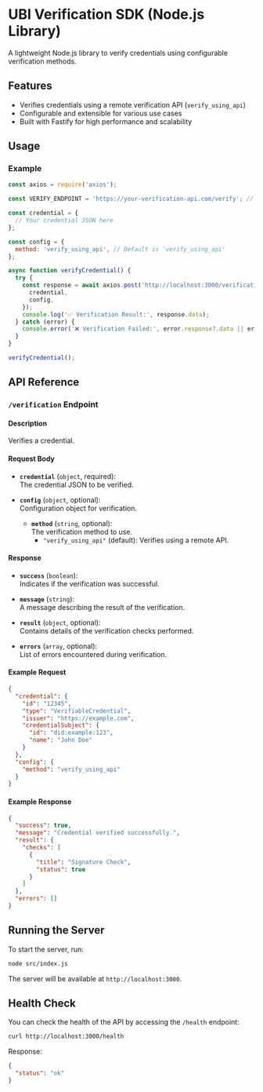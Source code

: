 # UBI Verification SDK (Node.js Library)

A lightweight Node.js library to verify credentials using configurable verification methods.

## Features

- Verifies credentials using a remote verification API (`verify_using_api`)
- Configurable and extensible for various use cases
- Built with Fastify for high performance and scalability

## Usage

### Example

```javascript
const axios = require('axios');

const VERIFY_ENDPOINT = 'https://your-verification-api.com/verify'; // Replace with your verification API endpoint

const credential = {
  // Your credential JSON here
};

const config = {
  method: 'verify_using_api', // Default is 'verify_using_api'
};

async function verifyCredential() {
  try {
    const response = await axios.post('http://localhost:3000/verification', {
      credential,
      config,
    });
    console.log('✅ Verification Result:', response.data);
  } catch (error) {
    console.error('❌ Verification Failed:', error.response?.data || error.message);
  }
}

verifyCredential();
```

## API Reference

### `/verification` Endpoint

#### Description

Verifies a credential.

#### Request Body

- **`credential`** (`object`, required):  
  The credential JSON to be verified.

- **`config`** (`object`, optional):  
  Configuration object for verification.  
  - **`method`** (`string`, optional):  
    The verification method to use.  
    - `"verify_using_api"` (default): Verifies using a remote API.

#### Response

- **`success`** (`boolean`):  
  Indicates if the verification was successful.

- **`message`** (`string`):  
  A message describing the result of the verification.

- **`result`** (`object`, optional):  
  Contains details of the verification checks performed.

- **`errors`** (`array`, optional):  
  List of errors encountered during verification.

#### Example Request

```json
{
  "credential": {
    "id": "12345",
    "type": "VerifiableCredential",
    "issuer": "https://example.com",
    "credentialSubject": {
      "id": "did:example:123",
      "name": "John Doe"
    }
  },
  "config": {
    "method": "verify_using_api"
  }
}
```

#### Example Response

```json
{
  "success": true,
  "message": "Credential verified successfully.",
  "result": {
    "checks": [
      {
        "title": "Signature Check",
        "status": true
      }
    ]
  },
  "errors": []
}
```

## Running the Server

To start the server, run:

```bash
node src/index.js
```

The server will be available at `http://localhost:3000`.

## Health Check

You can check the health of the API by accessing the `/health` endpoint:

```bash
curl http://localhost:3000/health
```

Response:

```json
{
  "status": "ok"
}
```

